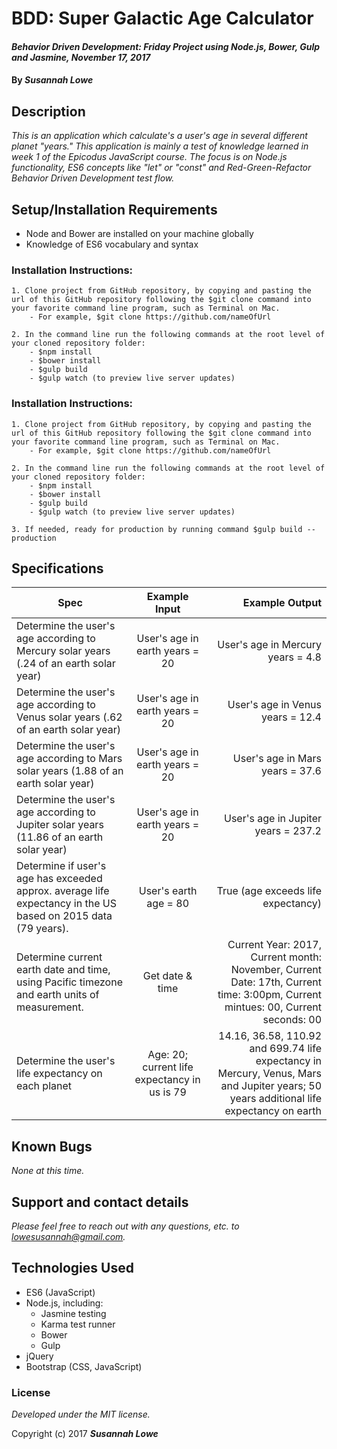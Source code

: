# BDD: Super Galactic Age Calculator

#### _Behavior Driven Development: Friday Project using Node.js, Bower, Gulp and Jasmine, November 17, 2017_


#### By _**Susannah Lowe**_

## Description
_This is an application which calculate's a user's age in several different planet "years." This application is mainly a test of knowledge learned in week 1 of the Epicodus JavaScript course. The focus is on Node.js functionality, ES6 concepts like "let" or "const" and Red-Green-Refactor Behavior Driven Development test flow._


## Setup/Installation Requirements
   * Node and Bower are installed on your machine globally
   * Knowledge of ES6 vocabulary and syntax

  ### Installation Instructions:
    1. Clone project from GitHub repository, by copying and pasting the url of this GitHub repository following the $git clone command into your favorite command line program, such as Terminal on Mac.  
        - For example, $git clone https://github.com/nameOfUrl

    2. In the command line run the following commands at the root level of your cloned repository folder:
        - $npm install
        - $bower install
        - $gulp build
        - $gulp watch (to preview live server updates)

  ### Installation Instructions:
    1. Clone project from GitHub repository, by copying and pasting the url of this GitHub repository following the $git clone command into your favorite command line program, such as Terminal on Mac.  
        - For example, $git clone https://github.com/nameOfUrl

    2. In the command line run the following commands at the root level of your cloned repository folder:
        - $npm install
        - $bower install
        - $gulp build
        - $gulp watch (to preview live server updates)

    3. If needed, ready for production by running command $gulp build --production


## Specifications

| Spec        | Example Input           | Example Output  |
| ------------- |:-------------:| -----:|
| Determine the user's age according to Mercury solar years (.24 of an earth solar year)      | User's age in earth years = 20      |   User's age in Mercury years = 4.8  |
| Determine the user's age according to Venus solar years (.62 of an earth solar year)      | User's age in earth years = 20      |   User's age in Venus years = 12.4  |
| Determine the user's age according to Mars solar years (1.88 of an earth solar year)      | User's age in earth years = 20      |   User's age in Mars years = 37.6  |
| Determine the user's age according to Jupiter solar years (11.86 of an earth solar year)      | User's age in earth years = 20      |   User's age in Jupiter years = 237.2 |
| Determine if user's age has exceeded approx. average life expectancy in the US based on 2015 data (79 years).      | User's earth age = 80 | True (age exceeds life expectancy) |
| Determine current earth date and time, using Pacific timezone and earth units of measurement.      | Get date & time | Current Year: 2017, Current month: November, Current Date: 17th, Current time: 3:00pm, Current mintues: 00, Current seconds: 00 |
| Determine the user's life expectancy on each planet | Age: 20; current life expectancy in us is 79 | 14.16, 36.58, 110.92 and 699.74 life expectancy in Mercury, Venus, Mars and Jupiter years; 50 years additional life expectancy on earth|


## Known Bugs

_None at this time._


## Support and contact details

_Please feel free to reach out with any questions, etc. to lowesusannah@gmail.com._


## Technologies Used

* ES6 (JavaScript)
* Node.js, including:
  - Jasmine testing
  - Karma test runner
  - Bower
  - Gulp
* jQuery
* Bootstrap (CSS, JavaScript)


### License

*Developed under the MIT license.*

Copyright (c) 2017 **_Susannah Lowe_**

